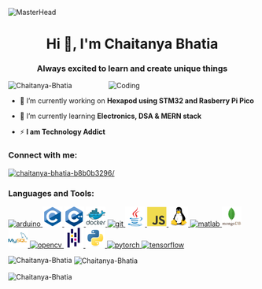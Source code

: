 ![MasterHead](https://static.vecteezy.com/system/resources/previews/016/349/659/original/robots-banner-web-icon-illustration-concept-for-future-robotics-technology-with-an-icon-of-crawler-chef-chatbot-bot-camera-kid-and-dog-robot-vector.jpg)

<h1 align="center">Hi 👋, I'm Chaitanya Bhatia</h1>
<h3 align="center">Always excited to learn and create unique things</h3>
<img align="right" alt="Coding" width="300" src="https://media.istockphoto.com/id/1439352646/vector/manufacturing-and-robotics.jpg?s=612x612&w=0&k=20&c=AmUFCE2IhEqGix41-lr5YnmspuWXRjJpf0KT78PKKn8=">


<p align="left"> <img src="https://komarev.com/ghpvc/?username=Chaitanya-Bhatia&label=Profile%20views&color=0e75b6&style=flat" alt="Chaitanya-Bhatia" /> </p>

- 🔭 I’m currently working on **Hexapod using STM32 and Rasberry Pi Pico**

- 🌱 I’m currently learning **Electronics, DSA & MERN stack**

- ⚡ **I am Technology Addict**

<h3 align="left">Connect with me:</h3>
<p align="left">
<a href="https://www.linkedin.com/in/chaitanya-bhatia-b8b0b3296" target="blank"><img align="center" src="https://raw.githubusercontent.com/rahuldkjain/github-profile-readme-generator/master/src/images/icons/Social/linked-in-alt.svg" alt="chaitanya-bhatia-b8b0b3296/" height="30" width="40" /></a>
</p>

<h3></h3>

<h3 align="left">Languages and Tools:</h3>
<p align="left"> <a href="https://www.arduino.cc/" target="_blank" rel="noreferrer"> <img src="https://cdn.worldvectorlogo.com/logos/arduino-1.svg" alt="arduino" width="40" height="40"/> </a> <a href="https://www.cprogramming.com/" target="_blank" rel="noreferrer"> <img src="https://raw.githubusercontent.com/devicons/devicon/master/icons/c/c-original.svg" alt="c" width="40" height="40"/> </a> <a href="https://www.w3schools.com/cpp/" target="_blank" rel="noreferrer"> <img src="https://raw.githubusercontent.com/devicons/devicon/master/icons/cplusplus/cplusplus-original.svg" alt="cplusplus" width="40" height="40"/> </a> <a href="https://www.docker.com/" target="_blank" rel="noreferrer"> <img src="https://raw.githubusercontent.com/devicons/devicon/master/icons/docker/docker-original-wordmark.svg" alt="docker" width="40" height="40"/> </a> <a href="https://git-scm.com/" target="_blank" rel="noreferrer"> <img src="https://www.vectorlogo.zone/logos/git-scm/git-scm-icon.svg" alt="git" width="40" height="40"/> </a> <a href="https://www.java.com" target="_blank" rel="noreferrer"> <img src="https://raw.githubusercontent.com/devicons/devicon/master/icons/java/java-original.svg" alt="java" width="40" height="40"/> </a> <a href="https://developer.mozilla.org/en-US/docs/Web/JavaScript" target="_blank" rel="noreferrer"> <img src="https://raw.githubusercontent.com/devicons/devicon/master/icons/javascript/javascript-original.svg" alt="javascript" width="40" height="40"/> </a> <a href="https://www.linux.org/" target="_blank" rel="noreferrer"> <img src="https://raw.githubusercontent.com/devicons/devicon/master/icons/linux/linux-original.svg" alt="linux" width="40" height="40"/> </a> <a href="https://www.mathworks.com/" target="_blank" rel="noreferrer"> <img src="https://upload.wikimedia.org/wikipedia/commons/2/21/Matlab_Logo.png" alt="matlab" width="40" height="40"/> </a> <a href="https://www.mongodb.com/" target="_blank" rel="noreferrer"> <img src="https://raw.githubusercontent.com/devicons/devicon/master/icons/mongodb/mongodb-original-wordmark.svg" alt="mongodb" width="40" height="40"/> </a> <a href="https://www.mysql.com/" target="_blank" rel="noreferrer"> <img src="https://raw.githubusercontent.com/devicons/devicon/master/icons/mysql/mysql-original-wordmark.svg" alt="mysql" width="40" height="40"/> </a> <a href="https://opencv.org/" target="_blank" rel="noreferrer"> <img src="https://www.vectorlogo.zone/logos/opencv/opencv-icon.svg" alt="opencv" width="40" height="40"/> </a> <a href="https://pandas.pydata.org/" target="_blank" rel="noreferrer"> <img src="https://raw.githubusercontent.com/devicons/devicon/2ae2a900d2f041da66e950e4d48052658d850630/icons/pandas/pandas-original.svg" alt="pandas" width="40" height="40"/> </a> <a href="https://www.python.org" target="_blank" rel="noreferrer"> <img src="https://raw.githubusercontent.com/devicons/devicon/master/icons/python/python-original.svg" alt="python" width="40" height="40"/> </a> <a href="https://pytorch.org/" target="_blank" rel="noreferrer"> <img src="https://www.vectorlogo.zone/logos/pytorch/pytorch-icon.svg" alt="pytorch" width="40" height="40"/> </a> <a href="https://www.tensorflow.org" target="_blank" rel="noreferrer"> <img src="https://www.vectorlogo.zone/logos/tensorflow/tensorflow-icon.svg" alt="tensorflow" width="40" height="40"/> </a> </p>


<p><img align="left" src="https://github-readme-stats.vercel.app/api/top-langs?username=Chaitanya-Bhatia&show_icons=true&locale=en&layout=compact&theme=tokyonight" alt="Chaitanya-Bhatia" /></p>

<p>&nbsp;<img align="center" src="https://github-readme-stats.vercel.app/api?username=Chaitanya-Bhatia&show_icons=true&locale=en&theme=tokyonight" alt="Chaitanya-Bhatia" /></p>

<p><img align="center" src="https://github-readme-streak-stats.herokuapp.com/?user=Chaitanya-Bhaita&&theme=tokyonight" alt="Chaitanya-Bhatia" /></p>
